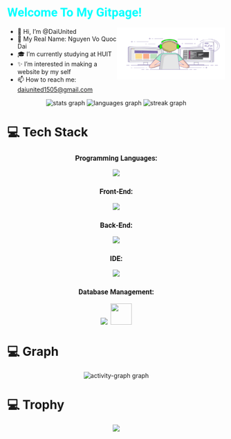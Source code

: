 <h1 style="font-family: 'Roboto', sans-serif; color: cyan;">Welcome To My Gitpage!</h1>

<!-- GIF -->
<img align="right" height="120" width="250" src="https://raw.githubusercontent.com/mikonoid/mikonoid/main/images/gifs/coder3.gif" />

- 👋 Hi, I’m @DaiUnited
- 👀 My Real Name: Nguyen Vo Quoc Dai
- 🎓 I’m currently studying at HUIT
- ✨ I’m interested in making a website by my self
- 📫 How to reach me: daiunited1505@gmail.com

<div align="center">
  <img src="https://github-readme-stats.vercel.app/api?username=DaiUnited&show_icons=true&theme=radical" height="150" alt="stats graph"  />
  <img src="https://github-readme-stats.vercel.app/api/top-langs?username=DaiUnited&locale=en&hide_title=false&layout=compact&card_width=320&langs_count=5&theme=radical&hide_border=false&order=2" height="150" alt="languages graph"  />
  <img src="https://streak-stats.demolab.com?user=DaiUnited&locale=en&mode=daily&theme=radical&hide_border=false&border_radius=5&order=3" height="150" alt="streak graph"  />
</div>

# 💻 Tech Stack
<div align="center">
<h3 style="font-family: 'Roboto', sans-serif">Programming Languages:</h3>

![](https://skillicons.dev/icons?i=java,cs,js&theme=light)

<h3 style="font-family: 'Roboto', sans-serif">Front-End:</h3>

![](https://skillicons.dev/icons?i=js,html,css,bootstrap,jquery&theme=light)

<h3 style="font-family: 'Roboto', sans-serif">Back-End:</h3>

![](https://skillicons.dev/icons?i=spring,dotnet,hibernate&theme=light)

<h3 style="font-family: 'Roboto', sans-serif">IDE:</h3>

![](https://skillicons.dev/icons?i=git,github,idea,visualstudio,vscode)

<h3 style="font-family: 'Roboto', sans-serif">Database Management:</h3>

![](https://skillicons.dev/icons?i=mysql,mongodb&theme=light)  <img src="https://www.freeiconspng.com/uploads/sql-server-icon-png-8.png" width="49" height="49">
</div>

# 💻 Graph
<div align="center">
  
<img src="https://github-readme-activity-graph.vercel.app/graph?username=DaiUnited&radius=16&theme=redical&area=true&order=5" height="300" alt="activity-graph graph"  />
</div>

# 💻 Trophy
<div align="center">
  
![](https://github-profile-trophy.vercel.app/?username=DaiUnited&theme=radical)
</div>

<!---
DaiUnited/DaiUnited is a ✨ special ✨ repository because its `README.md` (this file) appears on your GitHub profile.
You can click the Preview link to take a look at your changes.
--->

